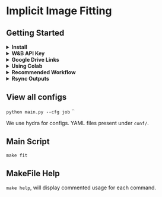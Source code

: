 # Implicit Image Fitting

## Getting Started

<details><summary><b>Install</b></summary>
<p>

* `python3.8`
* `pytorch`: 1.7.0+ (GPU support preferable).

Then,

* `make install`
</p>
</details>

<details><summary><b>W&B API Key</b></summary>
<p>

Copy your WandB API key to `wandb_api.key`.
Will be used to login to your dashboard for visualisation. 
Alternatively, you can skip W&B visualisation, 
and set `wandb.use=False` while running the python code or `USE_WANDB=False` while running make commands.
</p>
</details>

<details><summary><b>Google Drive Links</b></summary>
<p>

* [Project Folder](https://drive.google.com/open?id=1sDWa0notYql5KZZfG4wkbxMwzwDgxgdS&authuser=vsundar4%40wisc.edu&usp=drive_fs)
* [Image Dataset](https://drive.google.com/open?id=1sjXxggKV2Yn2KC7LCknJwGJIRHdRMcXv&authuser=vsundar4%40wisc.edu&usp=drive_fs): we'll be mainly using 16-bit images from `img/rgb16bit`. 
These are all sourced from the [image compression benchmark](https://imagecompression.info).
* [Research Papers](https://drive.google.com/open?id=1SPozBvSU1w---OK0j0Ltr-tV_c_N6zkk&authuser=vsundar4%40wisc.edu&usp=drive_fs): saved as `<name of paper>[<conference> <year> <author>].pdf`. 
Look out for top-tier conference papers (CVPR, ECCV, ICCV, NeurIPS, ICLR) and journals (TPAMI).
* [Output folder](https://drive.google.com/open?id=1MaVgu-Tu9vIPq6c9vEaPfCZC_8kPHL3W&authuser=vsundar4%40wisc.edu&usp=drive_fs): will contain logs of important experiments and their config files.

</p>
</details>

<details><summary><b>Using Colab</b></summary>
<p>

We can't run our codebase directly on colab, since hydra relies on config injection.
Instead, we'll make use of [colabcode](https://github.com/abhishekkrthakur/colabcode/blob/master/colab_starter.ipynb). 
Just click the button below, and setup your port and password.

[![Open In Colab](https://colab.research.google.com/assets/colab-badge.svg)](https://colab.research.google.com/github/googlecolab/varun19299/implicit-image-compression/blob/master/colab_starter.ipynb)

This should open up a familiar VSCode environment, use the terminal to run.

Steps:

* Change to your drive home folder.
File -> Open -> `/content/drive/MyDrive/`.

* Clone repository (only the first time):
`git clone https://github.com/varun19299/implicit-image-compression.git`.

* Copy the `img/` folder from the shared drive here.

* Install all dependencies with: `make colab_install` 

**Please do not use the shared folder as the location for your code, it will cause conflicts.**

</p>
</details>

<details><summary><b>Recommended Workflow</b></summary>
<p>


* Use meaningful experiment names, via `exp_name`. 
Hydra allows you to use other config values in any command line variable.

Eg: `python main.py exp_name='siren-width-${mlp.width}-depth-${mlp.depth}' mlp.width=256,512 mlp.depth=6,8`.

This will run 4 experiments (cartesian product of {256,512} x {6,8}), 
with experiment names as siren-width-256-depth-6, siren-width-256-depth-8, etc. 

* Please create a new project on [W&B](https://wandb.ai/implicit-image/), and change `wandb.project` accordingly.

Eg: `python main.py wandb.project=siren-width-depth`.  

* Copy important output folders (see under `outputs/`) to `Drive/code/outputs/`. 

* W&B is pretty flexible when it comes to plotting, so you should be able to compare methods on the dashboard itself.
Use their [API](https://docs.wandb.ai/library/public-api-guide) in case you need to do some post-processing before making plots.
</p>
</details>

<details><summary><b>Rsync Outputs</b></summary>
<p>

</p>
</details>


## View all configs

`python main.py --cfg job`
``

We use hydra for configs. YAML files present under `conf/`.

## Main Script

`make fit`

## MakeFile Help

`make help`, will display commented usage for each command.
